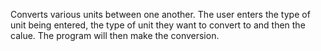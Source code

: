 Converts various units between one another. The user enters the type of unit being entered, the type of unit they want to convert to and then the calue. The program will then make the conversion.
